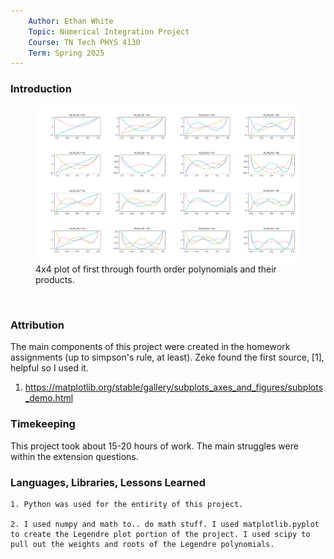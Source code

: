 ```yaml
---
	Author: Ethan White
	Topic: Numerical Integration Project
	Course: TN Tech PHYS 4130
	Term: Spring 2025 
---
```


### Introduction

<figure>
  <img src=Figure_1.png>
  <figcaption>4x4 plot of first through fourth order polynomials and their products. </figcaption>
</figure>
<p>&nbsp;</p> 

### Attribution

The main components of this project were created in the homework assignments (up to simpson's rule, at least). Zeke found the first source, [1], helpful so I used it.

1. https://matplotlib.org/stable/gallery/subplots_axes_and_figures/subplots_demo.html

### Timekeeping

This project took about 15-20 hours of work. The main struggles were within the extension questions.

### Languages, Libraries, Lessons Learned
	1. Python was used for the entirity of this project. 

	2. I used numpy and math to.. do math stuff. I used matplotlib.pyplot to create the Legendre plot portion of the project. I used scipy to pull out the weights and roots of the Legendre polynomials.
